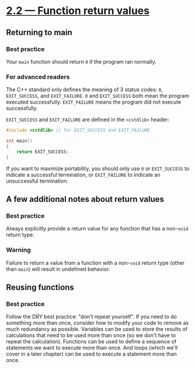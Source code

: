 # [2.2 — Function return values](https://www.learncpp.com/cpp-tutorial/function-return-values/)

## Returning to main

### Best practice

Your `main` function should return `0` if the program ran normally.

### For advanced readers

The C++ standard only defines the meaning of 3 status codes: `0`, `EXIT_SUCCESS`, and `EXIT_FAILURE`.
`0` and `EXIT_SUCCESS` both mean the program executed successfully.
`EXIT_FAILURE` means the program did not execute successfully.

`EXIT_SUCCESS` and `EXIT_FAILURE` are defined in the `<cstdlib>` header:

```cpp
#include <cstdlib> // for EXIT_SUCCESS and EXIT_FAILURE

int main()
{
	return EXIT_SUCCESS;
}
```

If you want to maximize portability, you should only use `0` or `EXIT_SUCCESS` to indicate a successful termination, or `EXIT_FAILURE` to indicate an unsuccessful termination.

## A few additional notes about return values

### Best practice

Always explicitly provide a return value for any function that has a non-`void` return type.

### Warning

Failure to return a value from a function with a non-`void` return type (other than `main`) will result in undefined behavior.

## Reusing functions

### Best practice

Follow the DRY best practice: "don't repeat yourself".
If you need to do something more than once, consider how to modify your code to remove as much redundancy as possible.
Variables can be used to store the results of calculations that need to be used more than once (so we don't have to repeat the calculation).
Functions can be used to define a sequence of statements we want to execute more than once.
And loops (which we'll cover in a later chapter) can be used to execute a statement more than once.
